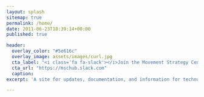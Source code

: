 ```yaml
---
layout: splash
sitemap: true
permalink: /home/
date: 2011-06-23T18:39:14+00:00
published: true

header:
  overlay_color: "#5e616c"
  overlay_image: assets/images/curl.jpg
  cta_label: "<i class='fa fa-slack'></i>Join the Movement Strategy Center Slack Team"
  cta_url: "https://mschub.slack.com"
  caption:
excerpt: 'A site for updates, documentation, and information for technology of the Movement Strategy Center.<br/>'

---
```

